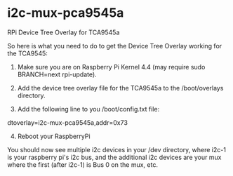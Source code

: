 # i2c-mux-pca9545a
RPi Device Tree Overlay for TCA9545a

So here is what you need to do to get the Device Tree Overlay working for the TCA9545:

1) Make sure you are on Raspberry Pi Kernel 4.4 (may require sudo BRANCH=next rpi-update).

2) Add the device tree overlay file for the TCA9545a to the /boot/overlays directory.

3) Add the following line to you /boot/config.txt file:

dtoverlay=i2c-mux-pca9545a,addr=0x73

4) Reboot your RaspberryPi

You should now see multiple i2c devices in your /dev directory, where i2c-1 is your raspberry pi's i2c bus, and the additional i2c devices are your mux where the first (after i2c-1) is Bus 0 on the mux, etc.
